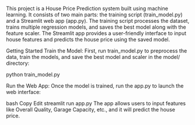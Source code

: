 This project is a House Price Prediction system built using machine learning. It consists of two main parts: the training script (train_model.py) and a Streamlit web app (app.py). The training script processes the dataset, trains multiple regression models, and saves the best model along with the feature scaler. The Streamlit app provides a user-friendly interface to input house features and predicts the house price using the saved model.

Getting Started
Train the Model: First, run train_model.py to preprocess the data, train the models, and save the best model and scaler in the model/ directory:

python train_model.py

Run the Web App: Once the model is trained, run the app.py to launch the web interface:

bash
Copy
Edit
streamlit run app.py
The app allows users to input features like Overall Quality, Garage Capacity, etc., and it will predict the house price.
